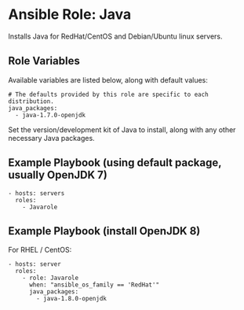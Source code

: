 # Ansible Role: Java

Installs Java for RedHat/CentOS and Debian/Ubuntu linux servers.

## Role Variables

Available variables are listed below, along with default values:

    # The defaults provided by this role are specific to each distribution.
    java_packages:
      - java-1.7.0-openjdk

Set the version/development kit of Java to install, along with any other necessary Java packages.
## Example Playbook (using default package, usually OpenJDK 7)

    - hosts: servers
      roles:
        - Javarole

## Example Playbook (install OpenJDK 8)

For RHEL / CentOS:

    - hosts: server
      roles:
        - role: Javarole
          when: "ansible_os_family == 'RedHat'"
          java_packages:
            - java-1.8.0-openjdk


